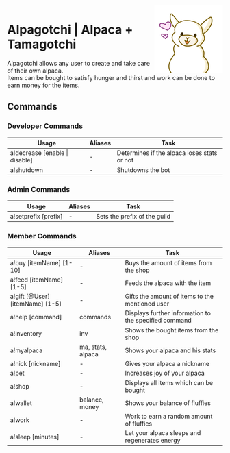 <img align="right" src="src/main/resources/avatar.png" alt="Avatar"/>

# Alpagotchi | Alpaca + Tamagotchi

Alpagotchi allows any user to create and take care of their own alpaca.  \
Items can be bought to satisfy hunger and thirst and work can be done to earn money for the items.

## Commands

### Developer Commands

| Usage        | Aliases        | Task           | 
| -------------| ---------------| ---------------|  
| a!decrease [enable \| disable]| - | Determines if the alpaca loses stats or not |
| a!shutdown | - | Shutdowns the bot |

### Admin Commands

| Usage        | Aliases        | Task           | 
| -------------| ---------------| ---------------| 
| a!setprefix [prefix] | - | Sets the prefix of the guild |

### Member Commands

| Usage        | Aliases        | Task           | 
| -------------| ---------------| ---------------| 
| a!buy [itemName] [1-10] | - | Buys the amount of items from the shop |
| a!feed [itemName] [1-5] | - | Feeds the alpaca with the item |
| a!gift [@User] [itemName] [1-5] | - | Gifts the amount of items to the mentioned user |
| a!help [command] | commands | Displays further information to the specified command |
| a!inventory | inv | Shows the bought items from the shop |
| a!myalpaca | ma, stats, alpaca | Shows your alpaca and his stats |
| a!nick [nickname] | - | Gives your alpaca a nickname |
| a!pet | - | Increases joy of your alpaca |
| a!shop | - | Displays all items which can be bought |
| a!wallet | balance, money | Shows your balance of fluffies |
| a!work | - | Work to earn a random amount of fluffies |
| a!sleep [minutes] | - | Let your alpaca sleeps  and regenerates energy |
